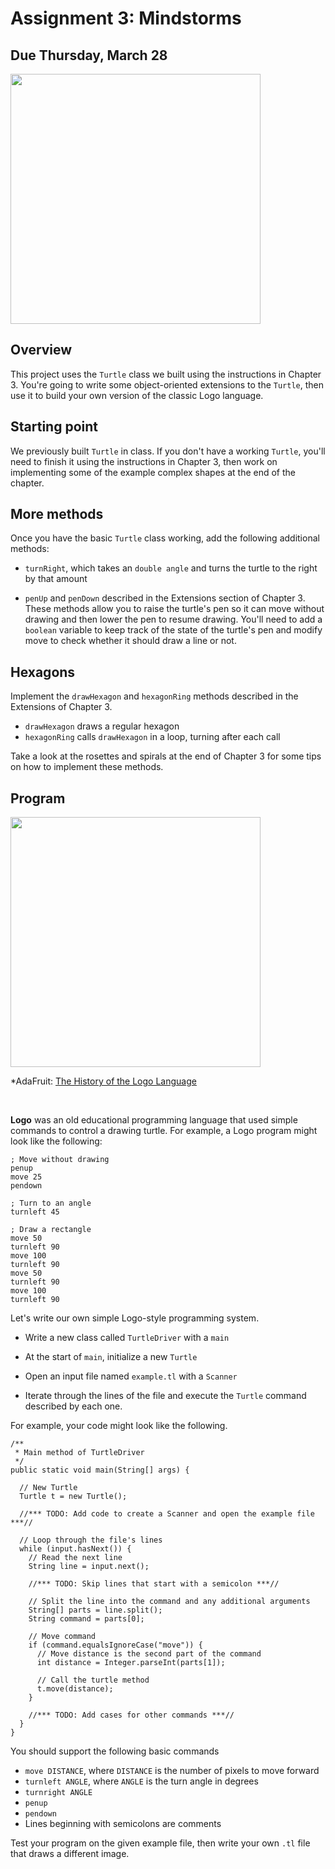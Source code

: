 # Assignment 3: Mindstorms

## Due Thursday, March 28


<img src="https://media.istockphoto.com/id/1464556258/vector/senior-gentleman-riding-on-a-turtle-cut-out-on-white-background.jpg?s=612x612&w=0&k=20&c=9JZz7_aLdkuLsR2XmI1kQ632sjrH3rB1Q-XiwjKmII0=" width="400px" />


## Overview

This project uses the `Turtle` class we built using the instructions in Chapter 3. You're going to write some object-oriented extensions to the `Turtle`, then use it to build your own version of the classic Logo language.


## Starting point

We previously built `Turtle` in class. If you don't have a working `Turtle`, you'll need to finish it using the instructions in Chapter 3, then work on implementing some of the example complex shapes at the end of the chapter.


## More methods

Once you have the basic `Turtle` class working, add the following additional methods:

- `turnRight`, which takes an `double angle` and turns the turtle to the right by that amount

- `penUp` and `penDown` described in the Extensions section of Chapter 3. These methods allow you to raise the turtle's pen so it can move without drawing and then lower the pen to resume drawing. You'll need to add a `boolean` variable to keep track of the state of the turtle's pen and modify move to check whether it should draw a line or not.

## Hexagons

Implement the `drawHexagon` and `hexagonRing` methods described in the Extensions of Chapter 3.

- `drawHexagon` draws a regular hexagon
- `hexagonRing` calls `drawHexagon` in a loop, turning after each call

Take a look at the rosettes and spirals at the end of Chapter 3 for some tips on how to implement these methods.

## Program

<img src="https://cdn-blog.adafruit.com/uploads/2021/09/Untitled-114.png" width="400px" />

*AdaFruit: [The History of the Logo Language](https://blog.adafruit.com/2021/09/21/the-history-of-the-logo-language-an-updated-post-vintagecomputing-programming-history/)

<br/>

**Logo** was an old educational programming language that used simple commands to control a drawing turtle. For example, a Logo program might look like the following:

```
; Move without drawing
penup
move 25
pendown

; Turn to an angle
turnleft 45

; Draw a rectangle
move 50
turnleft 90
move 100
turnleft 90
move 50
turnleft 90
move 100
turnleft 90
```

Let's write our own simple Logo-style programming system.

- Write a new class called `TurtleDriver` with a `main`

- At the start of `main`, initialize a new `Turtle`

- Open an input file named `example.tl` with a `Scanner`

- Iterate through the lines of the file and execute the `Turtle` command described by each one.

For example, your code might look like the following.

```
/**
 * Main method of TurtleDriver
 */
public static void main(String[] args) {

  // New Turtle
  Turtle t = new Turtle();

  //*** TODO: Add code to create a Scanner and open the example file ***//

  // Loop through the file's lines
  while (input.hasNext()) {
    // Read the next line
    String line = input.next();

    //*** TODO: Skip lines that start with a semicolon ***//

    // Split the line into the command and any additional arguments
    String[] parts = line.split();
    String command = parts[0];

    // Move command    
    if (command.equalsIgnoreCase("move")) {
      // Move distance is the second part of the command
      int distance = Integer.parseInt(parts[1]);

      // Call the turtle method
      t.move(distance);
    }

    //*** TODO: Add cases for other commands ***//
  }
}
```

You should support the following basic commands
- `move DISTANCE`, where `DISTANCE` is the number of pixels to move forward
- `turnleft ANGLE`, where `ANGLE` is the turn angle in degrees
- `turnright ANGLE`
- `penup`
- `pendown`
- Lines beginning with semicolons are comments

Test your program on the given example file, then write your own `.tl` file that draws a different image.
